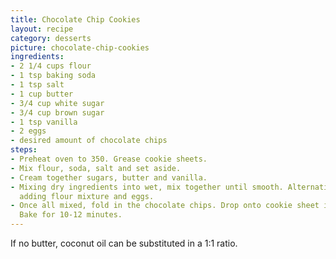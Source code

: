 ```yaml
---
title: Chocolate Chip Cookies
layout: recipe
category: desserts
picture: chocolate-chip-cookies
ingredients:
- 2 1/4 cups flour
- 1 tsp baking soda
- 1 tsp salt
- 1 cup butter
- 3/4 cup white sugar
- 3/4 cup brown sugar
- 1 tsp vanilla
- 2 eggs
- desired amount of chocolate chips
steps:
- Preheat oven to 350. Grease cookie sheets.
- Mix flour, soda, salt and set aside.
- Cream together sugars, butter and vanilla.
- Mixing dry ingredients into wet, mix together until smooth. Alternating between
  adding flour mixture and eggs.
- Once all mixed, fold in the chocolate chips. Drop onto cookie sheet in spoonfuls.
  Bake for 10-12 minutes.
---
```


If no butter, coconut oil can be substituted in a 1:1 ratio.
